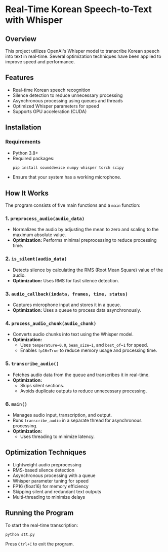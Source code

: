 # Real-Time Korean Speech-to-Text with Whisper

## Overview
This project utilizes OpenAI's Whisper model to transcribe Korean speech into text in real-time. Several optimization techniques have been applied to improve speed and performance.

## Features
- Real-time Korean speech recognition
- Silence detection to reduce unnecessary processing
- Asynchronous processing using queues and threads
- Optimized Whisper parameters for speed
- Supports GPU acceleration (CUDA)

## Installation

### Requirements
- Python 3.8+
- Required packages:
  ```bash
  pip install sounddevice numpy whisper torch scipy
  ```
- Ensure that your system has a working microphone.

## How It Works
The program consists of five main functions and a `main` function:

### 1. `preprocess_audio(audio_data)`
- Normalizes the audio by adjusting the mean to zero and scaling to the maximum absolute value.
- **Optimization:** Performs minimal preprocessing to reduce processing time.

### 2. `is_silent(audio_data)`
- Detects silence by calculating the RMS (Root Mean Square) value of the audio.
- **Optimization:** Uses RMS for fast silence detection.

### 3. `audio_callback(indata, frames, time, status)`
- Captures microphone input and stores it in a queue.
- **Optimization:** Uses a queue to process data asynchronously.

### 4. `process_audio_chunk(audio_chunk)`
- Converts audio chunks into text using the Whisper model.
- **Optimization:**
  - Uses `temperature=0.0`, `beam_size=1`, and `best_of=1` for speed.
  - Enables `fp16=True` to reduce memory usage and processing time.

### 5. `transcribe_audio()`
- Fetches audio data from the queue and transcribes it in real-time.
- **Optimization:**
  - Skips silent sections.
  - Avoids duplicate outputs to reduce unnecessary processing.

### 6. `main()`
- Manages audio input, transcription, and output.
- Runs `transcribe_audio` in a separate thread for asynchronous processing.
- **Optimization:**
  - Uses threading to minimize latency.

## Optimization Techniques
- Lightweight audio preprocessing
- RMS-based silence detection
- Asynchronous processing with a queue
- Whisper parameter tuning for speed
- FP16 (float16) for memory efficiency
- Skipping silent and redundant text outputs
- Multi-threading to minimize delays

## Running the Program
To start the real-time transcription:
```bash
python stt.py
```
Press `Ctrl+C` to exit the program.




